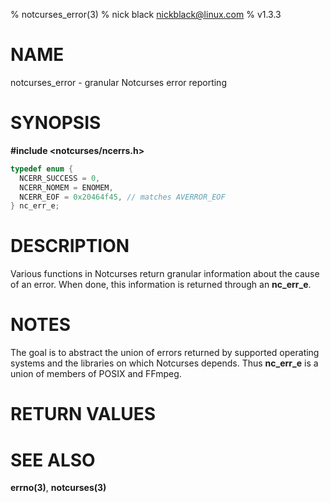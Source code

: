 % notcurses_error(3)
% nick black <nickblack@linux.com>
% v1.3.3

# NAME

notcurses_error - granular Notcurses error reporting

# SYNOPSIS

**#include <notcurses/ncerrs.h>**

```c
typedef enum {
  NCERR_SUCCESS = 0,
  NCERR_NOMEM = ENOMEM,
  NCERR_EOF = 0x20464f45, // matches AVERROR_EOF
} nc_err_e;
```

# DESCRIPTION

Various functions in Notcurses return granular information about the cause of
an error. When done, this information is returned through an **nc_err_e**.

# NOTES

The goal is to abstract the union of errors returned by supported operating
systems and the libraries on which Notcurses depends. Thus **nc_err_e** is
a union of members of POSIX and FFmpeg.

# RETURN VALUES

# SEE ALSO

**errno(3)**,
**notcurses(3)**
